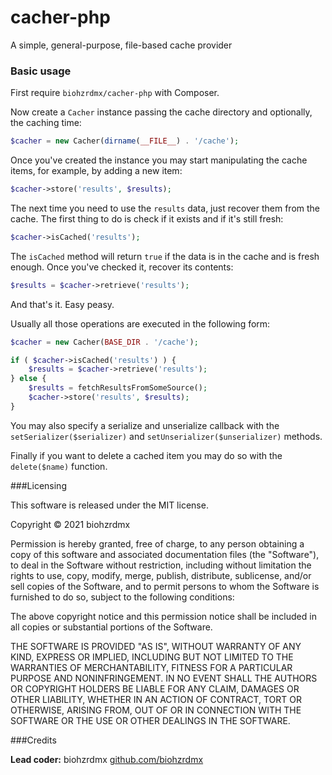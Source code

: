 cacher-php
=============

A simple, general-purpose, file-based cache provider

### Basic usage

First require `biohzrdmx/cacher-php` with Composer.

Now create a `Cacher` instance passing the cache directory and optionally, the caching time:

```php
$cacher = new Cacher(dirname(__FILE__) . '/cache');
```

Once you've created the instance you may start manipulating the cache items, for example, by adding a new item:

```php
$cacher->store('results', $results);
```

The next time you need to use the `results` data, just recover them from the cache. The first thing to do is check if it exists and if it's still fresh:

```php
$cacher->isCached('results');
```

The `isCached` method will return `true` if the data is in the cache and is fresh enough. Once you've checked it, recover its contents:

```php
$results = $cacher->retrieve('results');
```

And that's it. Easy peasy.

Usually all those operations are executed in the following form:

```php
$cacher = new Cacher(BASE_DIR . '/cache');

if ( $cacher->isCached('results') ) {
	$results = $cacher->retrieve('results');
} else {
	$results = fetchResultsFromSomeSource();
	$cacher->store('results', $results);
}
```

You may also specify a serialize and unserialize callback with the `setSerializer($serializer)` and `setUnserializer($unserializer)` methods.

Finally if you want to delete a cached item you may do so with the `delete($name)` function.

###Licensing

This software is released under the MIT license.

Copyright © 2021 biohzrdmx

Permission is hereby granted, free of charge, to any person obtaining a copy of this software and associated documentation files (the "Software"), to deal in the Software without restriction, including without limitation the rights to use, copy, modify, merge, publish, distribute, sublicense, and/or sell copies of the Software, and to permit persons to whom the Software is furnished to do so, subject to the following conditions:

The above copyright notice and this permission notice shall be included in all copies or substantial portions of the Software.

THE SOFTWARE IS PROVIDED "AS IS", WITHOUT WARRANTY OF ANY KIND, EXPRESS OR IMPLIED, INCLUDING BUT NOT LIMITED TO THE WARRANTIES OF MERCHANTABILITY, FITNESS FOR A PARTICULAR PURPOSE AND NONINFRINGEMENT. IN NO EVENT SHALL THE AUTHORS OR COPYRIGHT HOLDERS BE LIABLE FOR ANY CLAIM, DAMAGES OR OTHER LIABILITY, WHETHER IN AN ACTION OF CONTRACT, TORT OR OTHERWISE, ARISING FROM, OUT OF OR IN CONNECTION WITH THE SOFTWARE OR THE USE OR OTHER DEALINGS IN THE SOFTWARE.

###Credits

**Lead coder:** biohzrdmx [github.com/biohzrdmx](http://github.com/biohzrdmx)